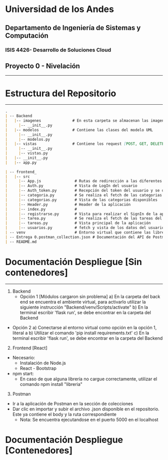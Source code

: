 # Universidad de los Andes
## Departamento de Ingeniería de Sistemas y Computación
### ISIS 4426- Desarrollo de Soluciones Cloud
## Proyecto 0 - Nivelación

----
# Estructura del Repositorio
----
```md
.
| -- Backend
|   |-- imagenes              # En esta carpeta se almacenan las imagenes de los usuarios
|     |-- __init__.py
|   |-- modelos               # Contiene las clases del modelo UML
|     |-- __init__.py
|     |-- modelos.py
|   |-- vistas                # Contiene los request [POST, GET, DELETE, PUT]
|     |-- __init__.py
|     |-- vistas.py
|   |-- __init__.py
|   |-- app.py
  
| -- frontend_
|   |-- src
|     |-- App.js               # Rutas de redirección a las diferentes vistas
|     |-- Auth.py              # Vista de LogIn del usuario
|     |-- Auth_token.py        # Recepción del token del usuario y se deja como variable global {auth}
|     |-- categoria.py         # Se realiza el fetch de las categorias disponibles
|     |-- categorias.py        # Vista de las categorias disponibles
|     |-- Header.py            # Header de la aplicación
|     |-- index.py             # 
|     |-- registrarse.py       # Vista para realizar el SignIn de la aplicación
|     |-- tarea.py             # Se realiza el fetch de las tareas del usuario
|     |-- tareas.py            # Vista principal de la aplicación
|     |-- usuarios.py          # fetch y vista de los datos del usuario
| -- venv                      # Entorno virtual que contiene las librerías de python utilizadas en el Backend
| -- Entrega 0.postman_collection.json # Documentación del API de Postman          
| -- README.md
```
# Documentación Despliegue [Sin contenedores]
-----
1. Backend
   - Opción 1 [Módulos cargaron sin problema]
   a) En la carpeta del back end se encuentra el ambiente virtual, para activarlo utilizar la siguiente instrucción "Backend/venv/Scripts/activate"
   b) En la terminal escribir 'flask run', se debe encontrar en la carpeta del Backend
  - Opción 2
  a) Conectarse al entorno virtual como opción en la opción 1, literal a
  b) Utilizar el comando 'pip install requirements.txt'
  c) En la terminal escribir 'flask run', se debe encontrar en la carpeta del Backend
2. Frontend [React]
  - Necesario:
    * Instalación de Node.js
    * React - Bootstrap
  - npm start:
    * En caso de que alguna librería no cargue correctamente, utilizar el comando npm install "libreria"
3. Postman
  - Ir a la aplicación de Postman en la sección de colecciones
  - Dar clic en importar y subir el archivo .json disponible en el repositorio. Este ya contiene el body y la ruta correspondiente
    * Nota: Se encuentra ejecutandose en el puerto 5000 en el localhost

# Documentación Despliegue [Contenedores]
